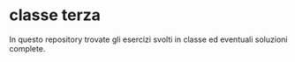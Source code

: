 # classe terza

In questo repository trovate gli esercizi svolti in classe ed eventuali soluzioni complete.
